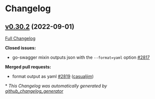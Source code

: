 # Changelog

## [v0.30.2](https://github.com/istforks/go-swagger/tree/v0.30.2) (2022-09-01)

[Full Changelog](https://github.com/istforks/go-swagger/compare/v0.30.1...v0.30.2)

**Closed issues:**

- go-swagger mixin outputs json with the `--format=yaml` option [\#2817](https://github.com/istforks/go-swagger/issues/2817)

**Merged pull requests:**

- format output as yaml [\#2819](https://github.com/istforks/go-swagger/pull/2819) ([casualjim](https://github.com/casualjim))



\* *This Changelog was automatically generated by [github_changelog_generator](https://github.com/github-changelog-generator/github-changelog-generator)*
